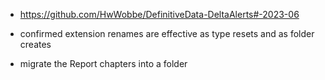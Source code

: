 * https://github.com/HwWobbe/DefinitiveData-DeltaAlerts#-2023-06
* confirmed extension renames are effective as type resets and as folder creates

* migrate the Report chapters into a folder
